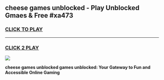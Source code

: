 
## cheese games unblocked - Play Unblocked Gmaes & Free #xa473
<h3>
<a href="https://premium.freeplayer.one?title=cheese_games_unblocked&ref=01M">CLICK TO PLAY</a></h3>
<hr>

<h3>
<a href="https://premium.freeplayer.one?title=cheese_games_unblocked&ref=01M">CLICK 2 PLAY</a>
  
</h3>

<a href="https://premium.freeplayer.one?title=cheese_games_unblocked&ref=01M"><img src="https://clearcache.store/games.png"></a>


**cheese games unblocked games unblocked: Your Gateway to Fun and Accessible Online Gaming**

